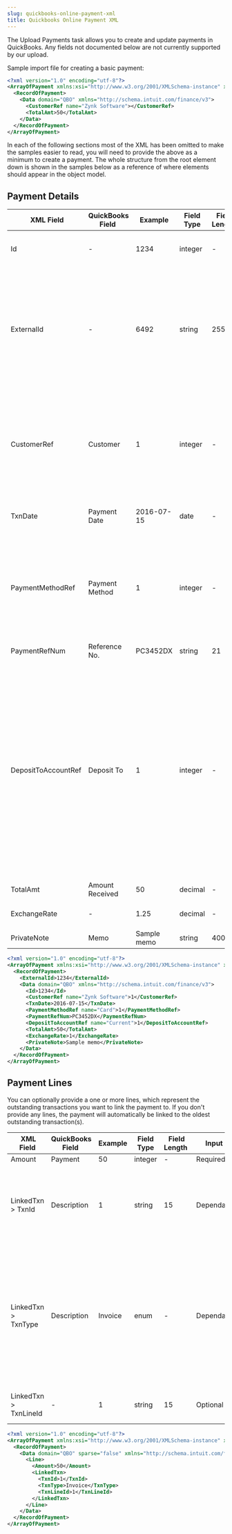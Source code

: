 ```yaml
---
slug: quickbooks-online-payment-xml
title: Quickbooks Online Payment XML
---
```

The Upload Payments task allows you to create and update payments in QuickBooks. Any fields not documented below are not currently supported by our upload.

Sample import file for creating a basic payment:

```xml
<?xml version="1.0" encoding="utf-8"?>
<ArrayOfPayment xmlns:xsi="http://www.w3.org/2001/XMLSchema-instance" xmlns:xsd="http://www.w3.org/2001/XMLSchema">
  <RecordOfPayment>
    <Data domain="QBO" xmlns="http://schema.intuit.com/finance/v3">
      <CustomerRef name="Zynk Software"></CustomerRef>
      <TotalAmt>50</TotalAmt>
    </Data>
  </RecordOfPayment>
</ArrayOfPayment>
```

In each of the following sections most of the XML has been omitted to make the samples easier to read, you will need to provide the above as a minimum to create a payment. The whole structure from the root element down is shown in the samples below as a reference of where elements should appear in the object model.

## Payment Details

|  XML Field | QuickBooks Field  | Example | Field Type | Field Length  | Input | Notes |
| --- | --- | --- | --- | --- | --- | --- |
| Id | - | 1234 | integer | - | Optional | Used for matching to existing payments. |
| ExternalId | - | 6492 | string | 255 | Optional | Used for matching to existing payments. The value provided will be stored in Zynk's truth table, and used to lookup the Id of the customer. |
| CustomerRef | Customer | 1 | integer | - | Required | If you don't know the customer ID, you can specify their display name using the name attribute, and the task will perform a lookup. |
| TxnDate | Payment Date | 2016-07-15 | date | - | Optional | Defaults to the current date if not specified. |
| PaymentMethodRef | Payment Method | 1 | integer | - | Optional | If you don't know the payment method ID, you can specify the name using the name attribute, and the task will perform a lookup. |
| PaymentRefNum | Reference No. | PC3452DX | string | 21 | Optional |
| DepositToAccountRef | Deposit To | 1 | integer | - | Optional | If you don't know the account ID, you can specify the name using the name attribute, and the task will perform a lookup. The chosen account must have type 'Other Current Asset' or 'Bank'. Defaults to the undeposited funds account if not specified. |
| TotalAmt | Amount Received | 50 | decimal | - | Required |
| ExchangeRate | - | 1.25 | decimal | - | Optional | Defaults to 1 if not specified. |
| PrivateNote | Memo | Sample memo | string | 4000 | Optional |

```xml
<?xml version="1.0" encoding="utf-8"?>
<ArrayOfPayment xmlns:xsi="http://www.w3.org/2001/XMLSchema-instance" xmlns:xsd="http://www.w3.org/2001/XMLSchema">
  <RecordOfPayment>
    <ExternalId>1234</ExternalId>
    <Data domain="QBO" xmlns="http://schema.intuit.com/finance/v3">
      <Id>1234</Id>
      <CustomerRef name="Zynk Software">1</CustomerRef>
      <TxnDate>2016-07-15</TxnDate>
      <PaymentMethodRef name="Card">1</PaymentMethodRef>
      <PaymentRefNum>PC3452DX</PaymentRefNum>
      <DepositToAccountRef name="Current">1</DepositToAccountRef>
      <TotalAmt>50</TotalAmt>
      <ExchangeRate>1</ExchangeRate>
      <PrivateNote>Sample memo</PrivateNote>
    </Data>
  </RecordOfPayment>
</ArrayOfPayment>
```

## Payment Lines
You can optionally provide a one or more lines, which represent the outstanding transactions you want to link the payment to. If you don't provide any lines, the payment will automatically be linked to the oldest outstanding transaction(s).

|  XML Field | QuickBooks Field  | Example | Field Type | Field Length  | Input | Notes |
| --- | --- | --- | --- | --- | --- | --- |
| Amount | Payment | 50 | integer | - | Required |
| LinkedTxn > TxnId | Description | 1 | string | 15 | Dependant | Required if TxnLineId is specified. Used in conjuction with TxnType to specify the transaction the payment is to be linked to. |
| LinkedTxn > TxnType | Description | Invoice | enum | - | Dependant | Required if TxnLineId is specified. Used in conjuction with TxnId to specify the transaction the payment is to be linked to. Allowed values are Invoice, CreditMemo, JournalEntry, CreditCardCredit, Check and Expense. |
| LinkedTxn > TxnLineId | - | 1 | string | 15 | Optional | The line number of a specific line of the linked transaction. |

```xml
<?xml version="1.0" encoding="utf-8"?>
<ArrayOfPayment xmlns:xsi="http://www.w3.org/2001/XMLSchema-instance" xmlns:xsd="http://www.w3.org/2001/XMLSchema">
  <RecordOfPayment>
    <Data domain="QBO" sparse="false" xmlns="http://schema.intuit.com/finance/v3">
      <Line>
        <Amount>50</Amount>
        <LinkedTxn>
          <TxnId>1</TxnId>
          <TxnType>Invoice</TxnType>
          <TxnLineId>1</TxnLineId>
        </LinkedTxn>
      </Line>
    </Data>
  </RecordOfPayment>
</ArrayOfPayment>
```